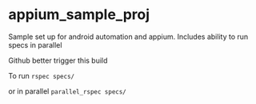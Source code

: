 appium_sample_proj
==================

Sample set up for android automation and appium.  Includes ability to run specs in parallel

Github better trigger this build

To run `rspec specs/`

or in parallel `parallel_rspec specs/`
